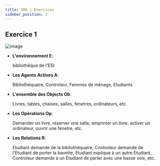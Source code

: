 ```yaml
---
title: SMA | Exercices
sidebar_position: 3
---
```


## Exercice 1

![image](https://user-images.githubusercontent.com/72823374/175359709-67386632-378c-4457-9175-32898366e25f.png)

- **L'environnement E**:

  bibliothèque de l'ESI

- **Les Agents Actives A**:

  Bibliothéquaire, Controleur, Femmes de ménage, Etudiants

- **L'ensemble des Objects Ob**:

  Livres, tables, chaises, salles, fenetres, ordinateurs, etc.

- **Les Opérations Op**:

  Demander un livre, réserver une salle, emprinter un livre, activer un ordinateur, ouvrir une fenetre, etc.

- **Les Relations R**:

  Etudiant demande de la bibliothéquaire, Controleur demande de l'Etudiant de porter la bavette, Etudiant explique à un autre Etudiant, Controleur demande à un Etudiant de parler avec une basse voix, etc.
